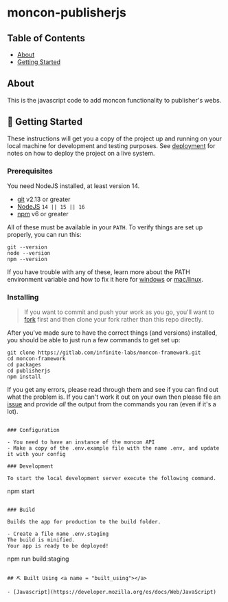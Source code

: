 # moncon-publisherjs

## Table of Contents

- [About](#about)
- [Getting Started](#getting_started)

## About <a name = "about"></a>

This is the javascript code to add moncon functionality to publisher's webs.

## 🏁 Getting Started <a name = "getting_started"></a>

These instructions will get you a copy of the project up and running on your local machine for development and testing purposes. See [deployment](#deployment) for notes on how to deploy the project on a live system.

### Prerequisites

You need NodeJS installed, at least version 14.

- [git](https://git-scm.com/) v2.13 or greater
- [NodeJS](https://nodejs.org/en/) `14 || 15 || 16`
- [npm](https://www.npmjs.com/) v6 or greater

All of these must be available in your `PATH`. To verify things are set up
properly, you can run this:

```shell
git --version
node --version
npm --version
```

If you have trouble with any of these, learn more about the PATH environment
variable and how to fix it here for [windows](https://www.howtogeek.com/118594/how-to-edit-your-system-path-for-easy-command-line-access/) or
[mac/linux](https://stackoverflow.com/questions/24306398/how-to-add-mongo-commands-to-path-on-mac-osx/24322978#24322978).

### Installing

> If you want to commit and push your work as you go, you'll want to
>[fork](https://docs.github.com/en/free-pro-team@latest/github/getting-started-with-github/fork-a-repo)
> first and then clone your fork rather than this repo directly.

After you've made sure to have the correct things (and versions) installed, you
should be able to just run a few commands to get set up:

```
git clone https://gitlab.com/infinite-labs/moncon-framework.git
cd moncon-framework
cd packages
cd publisherjs
npm install
```
If you get any errors, please read through them and see if you can find out what
the problem is. If you can't work it out on your own then please file an
[issue](https://gitlab.com/infinite-labs/moncon-framework/-/issues/new) and provide _all_ the output from the commands you ran (even if it's a lot).

```

### Configuration

- You need to have an instance of the moncon API
- Make a copy of the .env.example file with the name .env, and update it with your config

### Development

To start the local development server execute the following command.

```
npm start
```

### Build

Builds the app for production to the build folder.

- Create a file name .env.staging
The build is minified.
Your app is ready to be deployed!

```
npm run build:staging
```

## ⛏️ Built Using <a name = "built_using"></a>

- [Javascript](https://developer.mozilla.org/es/docs/Web/JavaScript)

